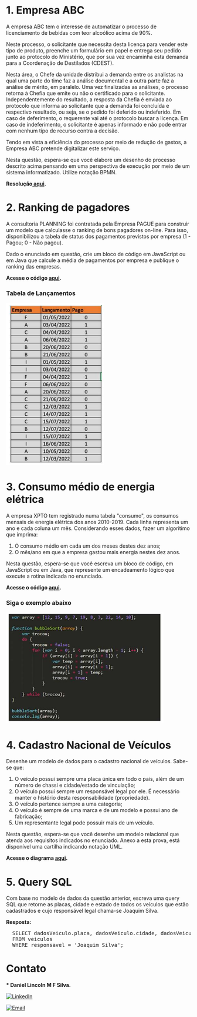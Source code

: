 # 1. Empresa ABC

<p>A empresa ABC tem o interesse de automatizar o processo de licenciamento de bebidas com teor alcoólico acima de 90%.</p>

<p>Neste processo, o solicitante que necessita desta licença para vender este tipo de produto, preenche um formulário em papel e entrega seu pedido junto ao protocolo do Ministério, que por sua vez encaminha esta demanda para a Coordenação de Destilados (CDEST).</p>

<p>Nesta área, o Chefe da unidade distribui a demanda entre os analistas na qual uma parte do time faz a análise documental e a outra parte faz a análise de mérito, em paralelo. Uma vez finalizadas as análises, o processo retorna à Chefia que emite ou não o certificado para o solicitante. Independentemente do resultado, a resposta da Chefia é enviada ao protocolo que informa ao solicitante que a demanda foi concluída e respectivo resultado, ou seja, se o pedido foi deferido ou indeferido. Em caso de deferimento, o requerente vai até o protocolo buscar a licença. Em caso de indeferimento, o solicitante é apenas informado e não pode entrar com nenhum tipo de recurso contra a decisão.</p>

<p>Tendo em vista a eficiência do processo por meio de redução de gastos, a Empresa ABC pretende digitalizar este serviço.</p>

<p>Nesta questão, espera-se que você elabore um desenho do processo descrito acima pensando em uma perspectiva de execução por meio de um sistema informatizado. Utilize notação BPMN.</p>

<p><strong>Resolução<a href="imagens/diagram.svg"> aqui</a>.</strong></p>


# 2. Ranking de pagadores 

<p>A consultoria PLANNING foi contratada pela Empresa PAGUE para construir um modelo que calculasse o ranking de bons pagadores on-line.
Para isso, disponibilizou a tabela de status dos pagamentos previstos por empresa (1 - Pagou; 0 - Não pagou).
</p>

<p>Dado o enunciado em questão, crie um bloco de código em JavaScript ou em Java que calcule a média de pagamentos por empresa
e publique o ranking das empresas.</p>

<p><strong>Acesse o código <a href="https://github.com/danicoln/insideworks/blob/main/rankingPagadores/appMain.java">aqui</a>.</strong></p>

<h3>Tabela de Lançamentos</h3>
<img src="imagens/tabela_lancamentos.png" alt="Tabela de Lançamentos">

# 3. Consumo médio de energia elétrica

<p>A empresa XPTO tem registrado numa tabela "consumo", os consumos mensais de energia elétrica dos anos 2010-2019.
Cada linha representa um ano e cada coluna um mês. Considerando esses dados, fazer um algoritimo que imprima:</p>
<ol>
  <li>O consumo médio em cada um dos meses destes dez anos;</li>
  <li>O mês/ano em que a empresa gastou mais energia nestes dez anos.</li>
</ol>

<p>Nesta questão, espera-se que você escreva um bloco de código, em JavaScript ou em Java, que represente um encadeamento lógico
que execute a rotina indicada no enunciado.</p>

<p><strong>Acesse o código <a href="https://github.com/danicoln/insideworks/blob/main/empresaXPTO/ConsumoMain.java">aqui</a>.</strong></p>

<h3>Siga o exemplo abaixo</h3>

<img src="imagens/codigo_exemplo.png" alt="Código de Exemplo">

# 4. Cadastro Nacional de Veículos

<p>Desenhe um modelo de dados para o cadastro nacional de veículos. Sabe-se que:</p>

<ol>
  <li>O veículo possui sempre uma placa única em todo o país, além de um número de chassi e cidade/estado de vinculação;</li>
  <li>O veículo possui sempre um responsável legal por ele. É necessário manter o histório desta responsabilidade (propriedade).</li>
  <li>O veículo pertence sempre a uma categoria;</li>
  <li>O veículo é sempre de uma marca e de um modelo e possui ano de fabricação;</li>
  <li>Um representante legal pode possuir mais de um veículo.</li>
</ol>

<p>Nesta questão, espera-se que você desenhe um modelo relacional que atenda aos requisitos indicados no enunciado. Anexo a esta prova, está disponível uma cartilha indicando notação UML.</p>

<p><strong>Acesse o diagrama <a href="imagens/diagrama_veiculos.png">aqui</a>.</strong></p>

# 5. Query SQL

<p>Com base no modelo de dados da questão anterior, escreva uma query SQL que retorne as placas, cidade e estado de todos os veículos que estão cadastrados e cujo responsável legal chama-se Joaquim Silva.</p>

<p><strong>Resposta:</strong></p>

<pre>
  SELECT dadosVeiculo.placa, dadosVeiculo.cidade, dadosVeiculo.estado 
  FROM veiculos 
  WHERE responsavel = 'Joaquim Silva';
</pre>

# Contato

<strong>* Daniel Lincoln M F Silva.</strong>


[![LinkedIn](https://img.shields.io/badge/LinkedIn-0077B5?style=for-the-badge&logo=linkedin&logoColor=white)](https://www.linkedin.com/in/daniellincolndev/)


[![Email](https://em-content.zobj.net/thumbs/160/microsoft/54/e-mail-symbol_1f4e7.png)](lincolndeveloper@outlook.com)


